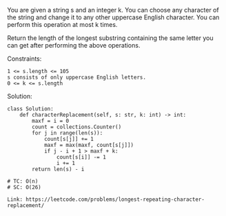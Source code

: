 You are given a string s and an integer k. You can choose any character of the string and change it to any other uppercase English character. You can perform this operation at most k times.

Return the length of the longest substring containing the same letter you can get after performing the above operations.

Constraints:
```
1 <= s.length <= 105
s consists of only uppercase English letters.
0 <= k <= s.length
```
Solution:
```
class Solution:
    def characterReplacement(self, s: str, k: int) -> int:
        maxf = i = 0
        count = collections.Counter()
        for j in range(len(s)):
            count[s[j]] += 1
            maxf = max(maxf, count[s[j]])
            if j - i + 1 > maxf + k:
                count[s[i]] -= 1
                i += 1
        return len(s) - i
        
# TC: O(n)
# SC: O(26)
```
```
Link: https://leetcode.com/problems/longest-repeating-character-replacement/
```
